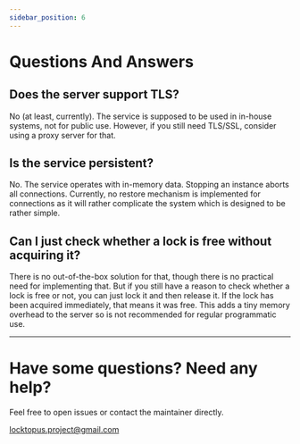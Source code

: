 ```yaml
---
sidebar_position: 6
---
```


# Questions And Answers

## Does the server support TLS?

No (at least, currently). The service is supposed to be used in in-house systems, not for public use. However, if you still need TLS/SSL, consider using a proxy server for that.

## Is the service persistent?

No. The service operates with in-memory data. Stopping an instance aborts all connections. Currently, no restore mechanism is implemented for connections as it will rather complicate the system which is designed to be rather simple.

## Can I just check whether a lock is free without acquiring it?

There is no out-of-the-box solution for that, though there is no practical need for implementing that. But if you still have a reason to check whether a lock is free or not, you can just lock it and then release it. If the lock has been acquired immediately, that means it was free. This adds a tiny memory overhead to the server so is not recommended for regular programmatic use.

---

# Have some questions? Need any help?

Feel free to open issues or contact the maintainer directly.

locktopus.project@gmail.com
